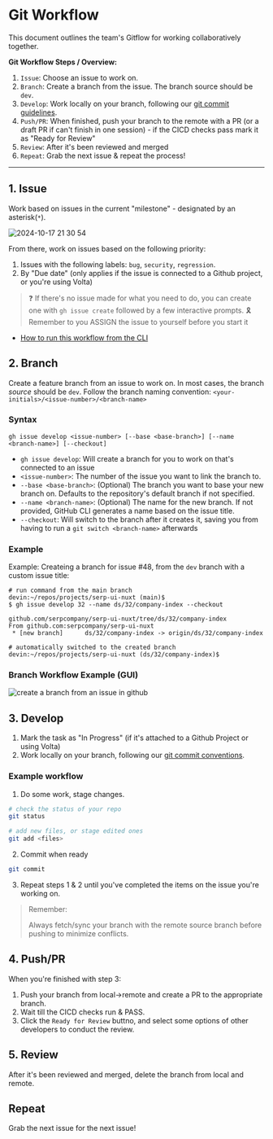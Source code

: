 # Git Workflow

This document outlines the team's Gitflow for working collaboratively together.

**Git Workflow Steps / Overview:**

1. `Issue`: Choose an issue to work on.
2. `Branch`: Create a branch from the issue. The branch source should be `dev`.
3. `Develop`: Work locally on your branch, following our [git commit guidelines]().
4. `Push/PR`: When finished, push your branch to the remote with a PR (or a draft PR if can't finish in one session) - if the CICD checks pass mark it as "Ready for Review"
5. `Review`: After it's been reviewed and merged
6. `Repeat`: Grab the next issue & repeat the process!



---

## 1. Issue

Work based on issues in the current "milestone" - designated by an asterisk(`*`).

![2024-10-17 21 30 54](https://github.com/user-attachments/assets/700239ab-42b9-40ed-9c3a-744b47dd807e)


From there, work on issues based on the following priority:
1. Issues with the following labels: `bug`, `security`, `regression`.
2. By "Due date" (only applies if the issue is connected to a Github project, or you're using Volta)

> ❓ If there's no issue made for what you need to do, you can create one with `gh issue create` followed by a few interactive prompts.
> 🎗️ Remember to you ASSIGN the issue to yourself before you start it


- [How to run this workflow from the CLI](https://gist.github.com/devinschumacher/ea416af5542ac7102c8e1ffd0ab38a99)



## 2. Branch

Create a feature branch from an issue to work on. In most cases, the branch _source_ should be `dev`.
Follow the branch naming convention: `<your-initials>/<issue-number>/<branch-name>`


### Syntax

```
gh issue develop <issue-number> [--base <base-branch>] [--name <branch-name>] [--checkout]
```

- `gh issue develop`: Will create a branch for you to work on that's connected to an issue
- `<issue-number>`: The number of the issue you want to link the branch to.
- `--base <base-branch>`: (Optional) The branch you want to base your new branch on. Defaults to the repository's default branch if not specified.
- `--name <branch-name>`: (Optional) The name for the new branch. If not provided, GitHub CLI generates a name based on the issue title.
- `--checkout`: Will switch to the branch after it creates it, saving you from having to run a `git switch <branch-name>` afterwards

### Example

Example: Createing a branch for issue #48, from the `dev` branch with a custom issue title:
```
# run command from the main branch
devin:~/repos/projects/serp-ui-nuxt (main)$
$ gh issue develop 32 --name ds/32/company-index --checkout

github.com/serpcompany/serp-ui-nuxt/tree/ds/32/company-index
From github.com:serpcompany/serp-ui-nuxt
 * [new branch]      ds/32/company-index -> origin/ds/32/company-index
 
# automatically switched to the created branch
devin:~/repos/projects/serp-ui-nuxt (ds/32/company-index)$
```

### Branch Workflow Example (GUI)

![create a branch from an issue in github](https://github.com/user-attachments/assets/93aadfff-1c9b-43b1-be28-f62b6a3b2f1a)



## 3. Develop
1. Mark the task as "In Progress" (if it's attached to a Github Project or using Volta)
2. Work locally on your branch, following our [git commit conventions][git-commit-conventions].

### Example workflow

1. Do some work, stage changes.
```bash
# check the status of your repo
git status

# add new files, or stage edited ones
git add <files>
```

2. Commit when ready
```bash
git commit
```

3. Repeat steps 1 & 2 until you've completed the items on the issue you're working on.

> Remember:
>
> Always fetch/sync your branch with the remote source branch before pushing to minimize conflicts.


## 4. Push/PR
When you're finished with step 3:
1. Push your branch from local->remote and create a PR to the appropriate branch.
2. Wait till the CICD checks run & PASS.
3. Click the `Ready for Review` buttno, and select some options of other developers to conduct the review.


## 5. Review
After it's been reviewed and merged, delete the branch from local and remote.


## Repeat
Grab the next issue for the next issue!



<!-- links -->

[git-commit-conventions]: /content/contributing/git-commit-conventions.md
